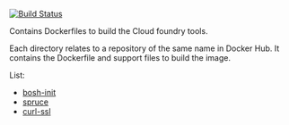 [![Build Status](https://travis-ci.org/alphagov/paas-docker-cloudfoundry-tools.svg)](https://travis-ci.org/alphagov/paas-docker-cloudfoundry-tools)

Contains Dockerfiles to build the Cloud foundry tools.

Each directory relates to a repository of the same name in Docker Hub. It contains the Dockerfile and support files to build the image.

List:

* [bosh-init](https://github.com/alphagov/paas-docker-cloudfoundry-tools/tree/master/bosh-init)
* [spruce](https://github.com/alphagov/paas-docker-cloudfoundry-tools/tree/master/spruce)
* [curl-ssl](https://github.com/alphagov/paas-docker-cloudfoundry-tools/tree/master/curl-ssl)
